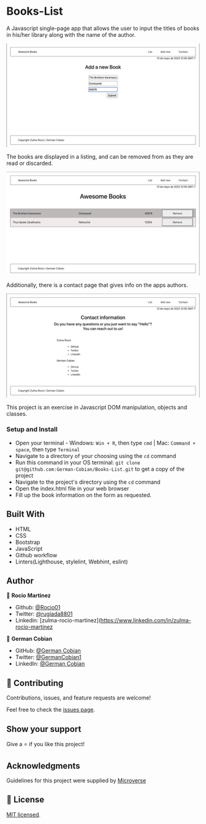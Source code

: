 # Books-List

A Javascript single-page app that allows the user to input the titles of books in his/her library along with the name of the author. 

![Add book](/assets/Add-book.png?raw=true "Add book")

The books are displayed in a listing, and can be removed from  as they are read or discarded. 

![Book list](/assets/Book-list.png?raw=true "Book list")

Additionally, there is a contact page that gives info on the apps authors.

![Contact info](/assets/Contact-info.png?raw=true "Contact info")

This project is an exercise in Javascript DOM manipulation, objects and classes.


### Setup and Install

* Open your terminal - Windows: `Win + R`, then type `cmd` | Mac: `Command + space`, then type `Terminal`
* Navigate to a directory of your choosing using the `cd` command
* Run this command in your OS terminal: `git clone git@github.com:German-Cobian/Books-List.git` to get a copy of the project
* Navigate to the project's directory using the `cd` command
* Open the index.html file in your web browser
* Fill up the book information on the form as requested.

## Built With

* HTML
* CSS
* Bootstrap
* JavaScript
* Github workflow
* Linters(Lighthouse, stylelint, Webhint, eslint)

## Author

👤 **Rocio Martinez** 
- Github: [@Rocio01](https://github.com/Rocio01) 
- Twitter: [@rugiada8801](https://twitter.com/rugiada8801) 
- Linkedin: [zulma-rocio-martinez](https://www.linkedin.com/in/zulma-rocio-martinez


👤 **German Cobian**
* GitHub: [@German Cobian](https://github.com/German-Cobian)
* Twitter: [@GermanCobian1](https://twitter.com/GermanCobian1)
* LinkedIn: [@German Cobian](https://www.linkedin.com/in/german-cobian/)


## 🤝 Contributing

Contributions, issues, and feature requests are welcome!

Feel free to check the [issues page](https://github.com/German-Cobian/Books-List/issues).

## Show your support

Give a ⭐️ if you like this project!

## Acknowledgments

Guidelines for this project were supplied by [Microverse](https://github.com/microverseinc/curriculum-javascript/tree/main/books)

## 📝 License

[MIT licensed](https://github.com/German-Cobian/Books-List/blob/develop/LICENSE).